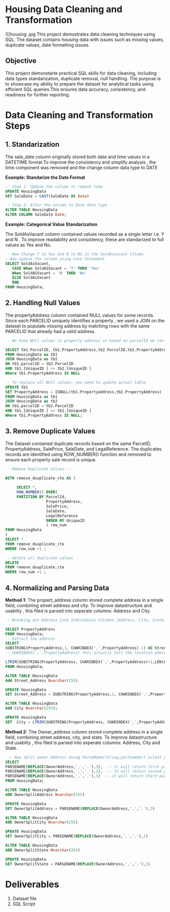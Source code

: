 
# Housing Data Cleaning and Transformation
![]housing .jpg
This project demostrates data cleaning techniques using SQL. The dataset contains housing data with issues such as missing values, duplicate values, date formatting issues. 

## Objective 
This project demonstarte practical SQL skills for data cleaning, including data types standarization, duplicate removal, null handling. The purpose is to showcase my ability to prepare the dataset for analytical tasks using efficient SQL queries.This ensures data accuracy, consistency, and readiness for further reporting. 




# Data Cleaning and Transformation Steps 

## 1. Standarization

The sale_date column originally stored both date and time values in a DATETIME format.To improve the consistency and simplify analysis , the time component was removed and the change column data type to DATE 

**Example: Standarize the Date Format** 
```sql
-- Step 1: Update the column to remove time
UPDATE HousingData
SET SaleDate = CAST(SaleDate AS Date)

-- Step 2: Alter the column to Date data type
ALTER TABLE HousingData
ALTER COLUMN SaleDate Date;
```

**Example: Categorical Value Standarization** 

The SoldAsVacant column contained values recorded as a single letter i.e. Y and N . To improve readability and consistency, these are standarized to full values as Yes and No.

```sql
-- Now Change Y to Yes and N to No in the SoldAsvacant Column
--Now update the column using Case Statement
SELECT SoldAsVacant,
   CASE When SoldASVacant = 'Y' THEN 'Yes'
   When SoldASVacant = 'N' THEN 'No'
   ELSE SoldAsVacant
   END
FROM HousingData;
```
## 2. Handling Null Values

The propertyAddress column contained NULL values for some records. Since each PARCELID uniquely identifies a property , we used a JOIN on the dataset to populate missing address by matching rows with the same PARCELID that already had a valid address. 

```sql
-- We have NUll values in property address so based on parcelId we can populate property address , so for missing data population we use join

SELECT tb1.ParcelID, tb1.PropertyAddress,tb2.ParcelID,tb2.PropertyAddress,ISNULL(tb1.PropertyAddress,tb2.PropertyAddress)
FROM HousingData as tb1
JOIN HousingData as tb2
ON tb1.parcelID = tb2.ParcelID
AND tb1.[UniqueID ] <> tb2.[UniqueID ]
Where tb1.PropertyAddress IS NULL

-- To replace all NUll values, you need to update actual table  
UPDATE tb1
SET PropertyAddress = ISNULL(tb1.Propertyaddress,tb2.PropertyAddress)
FROM HousingData as tb1
JOIN HousingData as tb2
ON tb1.parcelID = tb2.ParcelID
AND tb1.[UniqueID ] <> tb2.[UniqueID ]
Where tb1.PropertyAddress IS NULL;
```
## 3. Remove Duplicate Values
The Dataset contained duplicate records based on the same ParcelID, PropertyAddress, SalePrice, SaleDate, and LegalReference. The duplicates records are identified using ROW_NUMBER() function and removed to ensure each property sale record is unique.
```sql
-- Remove Duplicate Values---

WITH remove_duuplicate_cte AS (
   
     SELECT *,
     ROW_NUMBER() OVER(
     PARTITION BY ParcelId,
                  PropertyAddress,
                  SalePrice,
                  SaleDate,
                  LegalReference
                  ORDER BY UniqueID
                  ) row_num
FROM HousingData
)
SELECT *
FROM remove_duuplicate_cte
WHERE row_num >1 ;

-- delete all duplicate values
DELETE
FROM remove_duuplicate_cte
WHERE row_num >1 ;
```

## 4. Normalizing and Parsing Data
**Method 1:** 
The propert_address column stored complete address in a single field, combining street address and city. To improve datastructure and usablity , this filed is parsed into seperate columns: Address and City.

```sql
-- Breaking out Address into Individulas Columns (Address, City, State)

SELECT PropertyAddress
FROM HousingData;
-- Extract the address
SELECT 
SUBSTRING(PropertyAddress,1, CHARINDEX(',',PropertyAddress)-1) AS Street_Address,
-- CHARINDEX(',',PropertyAddress) this actually tell the location where delimeter occur so in this output delimeter also display, so -1 will remove the delimeter ','

LTRIM(SUBSTRING(PropertyAddress, CHARINDEX(',',PropertyAddress)+1,LEN(PropertyAddress))) AS City
FROM HousingData;

ALTER TABLE HousingData
Add Street_Address Nvarchar(255)

UPDATE HousingData
SET Street_Address = SUBSTRING(PropertyAddress,1, CHARINDEX(',',PropertyAddress)-1)

ALTER TABLE HousingData
Add City Nvarchar(255);

UPDATE HousingData
SET  City = LTRIM(SUBSTRING(PropertyAddress, CHARINDEX(',',PropertyAddress)+1,LEN(PropertyAddress)));

```
**Method 2:** 
The Owner_address column stored complete address in a single field, combining street address, city, and state. To improve datastructure and usablity , this filed is parsed into seperate columns: Address, City and State.
```sql
--- Now split owner Address Using ParseName(string,partnumber) 1=last part, function that work with dot only so replace , with dot------------------------------------
SELECT 
PARSENAME(REPLACE(OwnerAddress,',','.'),3),  -- it will return first part
PARSENAME(REPLACE(OwnerAddress,',','.'),2),  -- it will return second part
PARSENAME(REPLACE(OwnerAddress,',','.'),1)  -- it will return third part
FROM HousingData;

ALTER TABLE HousingData
ADD OwnerSplitAddress Nvarchar(255)

UPDATE HousingData
SET OwnerSplitAddress = PARSENAME(REPLACE(OwnerAddress,',','.'),3)

ALTER TABLE HousingData
ADD OwnerSplitCity Nvarchar(255)

UPDATE HousingData
SET OwnerSplitCity = PARSENAME(REPLACE(OwnerAddress,',','.'),2)

ALTER TABLE HousingData
ADD OwnerSplitState Nvarchar(255)

UPDATE HousingData
SET OwnerSplitState = PARSENAME(REPLACE(OwnerAddress,',','.'),1)
```

 # Deliverables
 1. Dataset file
 2. SQL Script
    
       
